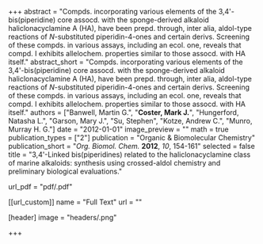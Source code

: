 +++
abstract = "Compds. incorporating various elements of the 3,4'-bis(piperidine) core assocd. with the sponge-derived alkaloid haliclonacyclamine A (HA), have been prepd. through, inter alia, aldol-type reactions of _N_-substituted piperidin-4-ones and certain derivs.  Screening of these compds. in various assays, including an ecol. one, reveals that compd. I exhibits allelochem. properties similar to those assocd. with HA itself."
abstract_short = "Compds. incorporating various elements of the 3,4'-bis(piperidine) core assocd. with the sponge-derived alkaloid haliclonacyclamine A (HA), have been prepd. through, inter alia, aldol-type reactions of _N_-substituted piperidin-4-ones and certain derivs.  Screening of these compds. in various assays, including an ecol. one, reveals that compd. I exhibits allelochem. properties similar to those assocd. with HA itself."
authors = ["Banwell, Martin G.", "**Coster, Mark J.**", "Hungerford, Natasha L.", "Garson, Mary J.", "Su, Stephen", "Kotze, Andrew C.", "Munro, Murray H. G."]
date = "2012-01-01"
image_preview = ""
math = true
publication_types = ["2"]
publication = "Organic & Biomolecular Chemistry"
publication_short = "_Org. Biomol. Chem._ **2012**, _10_, 154-161"
selected = false
title = "3,4'-Linked bis(piperidines) related to the haliclonacyclamine class of marine alkaloids: synthesis using crossed-aldol chemistry and preliminary biological evaluations."

url_pdf = "pdf/.pdf"

[[url_custom]]
  name = "Full Text"
  url = ""

[header]
image = "headers/.png"


+++
